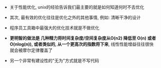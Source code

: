 + 关于性能优化, unix的经验告诉我们最主要的就是如何知道何时不去优化
+ 其次, 最有效的优化往往是优化之外的其他事情, 例如: 清晰干净的设计
+ 程序员工具箱中最强大的优化技术就是不做优化

+ **更明智的做法是 几种精力将时间复杂度/空间复杂度从O(n2) 降低至 O(n) 或者 O(nlog(n)), 或者类似的, 从一个更高次的指数将下来**, 线性性能增益往往很快就会被摩尔定律覆盖了

+ 另一个非常有建设性的"无为"方式就是不写代码

